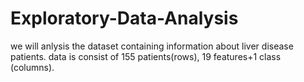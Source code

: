 # Exploratory-Data-Analysis
we will anlysis the dataset containing information about liver disease patients. data is consist of 155 patients(rows), 19 features+1 class (columns).
